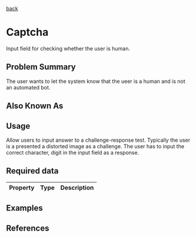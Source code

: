 [back](input-control.md)

# Captcha

Input field for checking whether the user is human.

## Problem Summary

The user wants to let the system know that the ueer is a human and is not an automated bot. 

## Also Known As



## Usage

Allow users to input answer to a challenge-response test. Typically the user is a presented a distorted image as a challenge. The user has to input the correct character, digit in the input field as a response.

## Required data


Property | Type | Description
------------ | ------------- | -------------

## Examples



## References




